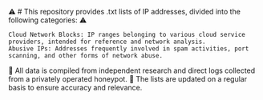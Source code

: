 :warning: # This repository provides .txt lists of IP addresses, divided into the following categories: :warning:

    Cloud Network Blocks: IP ranges belonging to various cloud service providers, intended for reference and network analysis.
    Abusive IPs: Addresses frequently involved in spam activities, port scanning, and other forms of network abuse.

:honey_pot: All data is compiled from independent research and direct logs collected from a privately operated honeypot.
:robot: The lists are updated on a regular basis to ensure accuracy and relevance.
